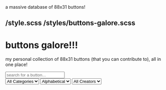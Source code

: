 <meta>
  <title>Buttons Galore</title>
  <description>a massive database of 88x31 buttons!</description>

  <use-style>/style.scss</use-style>
  <use-style>/styles/buttons-galore.scss</use-style>
</meta>
---

# buttons galore!!!
my personal collection of 88x31 buttons (that you can contribute to), all in one place!

<input type="text" id="search" placeholder="search for a button..." />

<div class="options">
  <select id="categories">
    <option>All Categories</option>
  </select>
  <label for="sort"></label>
  <select id="sort">
    <option>Alphabetical</option>
    <option>Order</option>
  </select>
  <select id="creators">
    <option>All Creators</option>
  </select>
</div>

<div class="buttons"></div>

<script>
  const BUTTON_FILE = 'https://raw.githubusercontent.com/ThinLiquid/buttons/main/index.buttonfile'
  const BUTTON_DIRECTORY = 'https://raw.githubusercontent.com/ThinLiquid/buttons/main/img/'

  const fetchButtons = async () => {
    const res = await fetch(`${BUTTON_FILE}?${Date.now()}`)
    const data = await res.text()
    const entries = data.split('\n').map(entry => {
      const [categories, tags, filename, description, creator] = entry.split(' | ')
      return { categories: categories.split(','), tags: tags.split(' '), filename, description, creator: creator || 'N/A' }
    })

    return entries
  }

  (async () => {
    const buttons = await fetchButtons()
    const categories = [...new Set(buttons.flatMap(button => button.categories))]
    const creators = [...new Set(buttons.map(button => button.creator))]

    const buttonsContainer = document.querySelector('.buttons')
    const search = document.getElementById('search')
    const categoriesSelect = document.getElementById('categories')
    const sortSelect = document.getElementById('sort')
    const creatorsSelect = document.getElementById('creators')

    categories.forEach(category => {
      const option = document.createElement('option')
      option.innerText = category
      categoriesSelect.appendChild(option)
    })

    creators.forEach(creator => {
      const option = document.createElement('option')
      option.innerText = creator
      creatorsSelect.appendChild(option)
    })

    const renderButtons = async () => {
      buttonsContainer.innerHTML = ''

      const filteredButtons = buttons.filter(button => {
        const category = categoriesSelect.value
        const creator = creatorsSelect.value
        const searchValue = search.value.toLowerCase()

        return (
          (category === 'All Categories' || button.categories.includes(category)) &&
          (creator === 'All Creators' || button.creator === creator) &&
          (button.description.toLowerCase().includes(searchValue) || button.tags.some(tag => tag.includes(searchValue)))
        )
      })

      let i = 0;
      for (const button of filteredButtons) {
        const buttonElement = document.createElement('img')
  
        buttonElement.src = `${BUTTON_DIRECTORY}${button.filename}`
        buttonElement.alt = button.description
        buttonElement.width = 88
        buttonElement.height = 31

        buttonElement.addEventListener('mouseover', () => {
          const tooltip = document.querySelector('.tooltip')
          tooltip.innerHTML = `
            <strong>${button.description}</strong><br />
            Categories: ${button.categories.join(', ')}<br />
            Tags: ${button.tags.join(', ')}<br />
            Creator: ${button.creator}
          `
          tooltip.style.opacity = 1
        })

        buttonElement.addEventListener('mouseout', () => {
          const tooltip = document.querySelector('.tooltip')
          tooltip.style.opacity = 0
        })

        buttonElement.classList.add('squishy')

        buttonElement.style.animationDelay = `${i * 15}ms`

        buttonsContainer.appendChild(buttonElement)

        setTimeout(() => {
          buttonElement.style.opacity = 1
          buttonElement.style.animation = null
        }, 15 * i + 150)
        i++
      }
    }

    renderButtons()

    search.addEventListener('input', renderButtons)
    categoriesSelect.addEventListener('change', renderButtons)
    creatorsSelect.addEventListener('change', renderButtons)
  })()

  const tooltip = document.querySelector('.tooltip')

  window.addEventListener('mousemove', (e) => {
    const mouseX = e.clientX;
    const mouseY = e.clientY;
    
    tooltip.style.left = `${mouseX + 10}px`; // Offset to prevent cursor overlap
    tooltip.style.top = `${mouseY + 10}px`;
  });
</script>